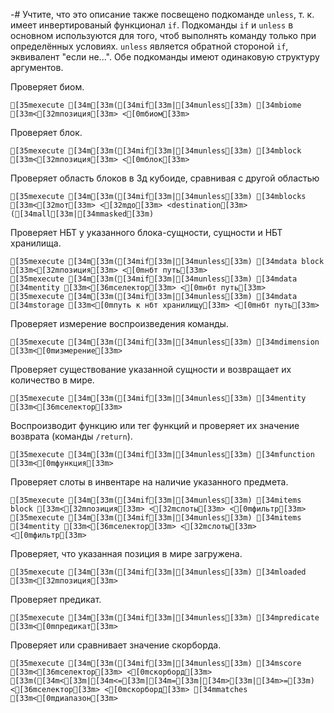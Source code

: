 -# Учтите, что это описание также посвещено подкоманде `unless`, т. к. имеет инвертированый функционал `if`.
Подкоманды `if` и `unless` в основном используются для того, чтоб выполнять команду только при определённых условиях. `unless` является обратной стороной `if`, эквивалент "если не...". Обе подкоманды имеют одинаковую структуру аргументов.

Проверяет биом.
```ansi
[35mexecute [34m[33m([34mif[33m|[34munless[33m) [34mbiome [33m<[32mпозиция[33m> <[0mбиом[33m>
```
Проверяет блок.
```ansi
[35mexecute [34m[33m([34mif[33m|[34munless[33m) [34mblock [33m<[32mпозиция[33m> <[0mблок[33m>
```
Проверяет область блоков в 3д кубоиде, сравнивая с другой областью
```ansi
[35mexecute [34m[33m([34mif[33m|[34munless[33m) [34mblocks [33m<[32mот[33m> <[32mдо[33m> <destination[33m> ([34mall[33m|[34mmasked[33m)
```
Проверяет НБТ у указанного блока-сущности, сущности и НБТ хранилища.
```ansi
[35mexecute [34m[33m([34mif[33m|[34munless[33m) [34mdata block [33m<[32mпозиция[33m> <[0mнбт путь[33m>
[35mexecute [34m[33m([34mif[33m|[34munless[33m) [34mdata [34mentity [33m<[36mселектор[33m> <[0mнбт путь[33m>
[35mexecute [34m[33m([34mif[33m|[34munless[33m) [34mdata [34mstorage [33m<[0mпуть к нбт хранилищу[33m> <[0mнбт путь[33m>
```
Проверяет измерение воспроизведения команды.
```ansi
[35mexecute [34m[33m([34mif[33m|[34munless[33m) [34mdimension [33m<[0mизмерение[33m>
```
Проверяет существование указанной сущности и возвращает их количество в мире.
```ansi
[35mexecute [34m[33m([34mif[33m|[34munless[33m) [34mentity [33m<[36mселектор[33m>
```
Воспроизводит функцию или тег функций и проверяет их значение возврата (команды `/return`).
```ansi
[35mexecute [34m[33m([34mif[33m|[34munless[33m) [34mfunction [33m<[0mфункция[33m>
```
Проверяет слоты в инвентаре на наличие указанного предмета.
```ansi
[35mexecute [34m[33m([34mif[33m|[34munless[33m) [34mitems block [33m<[32mпозиция[33m> <[32mслоты[33m> <[0mфильтр[33m>
[35mexecute [34m[33m([34mif[33m|[34munless[33m) [34mitems [34mentity [33m<[36mселектор[33m> <[32mслоты[33m> <[0mфильтр[33m>
```
Проверяет, что указанная позиция в мире загружена.
```ansi
[35mexecute [34m[33m([34mif[33m|[34munless[33m) [34mloaded [33m<[32mпозиция[33m>
```
Проверяет предикат.
```ansi
[35mexecute [34m[33m([34mif[33m|[34munless[33m) [34mpredicate [33m<[0mпредикат[33m>
```
Проверяет или сравнивает значение скорборда.
```ansi
[35mexecute [34m[33m([34mif[33m|[34munless[33m) [34mscore [33m<[36mселектор[33m> <[0mскорборд[33m> [33m([34m<[33m|[34m<=[33m|[34m=[33m|[34m>[33m|[34m>=[33m) <[36mселектор[33m> <[0mскорборд[33m> [34mmatches [33m<[0mдиапазон[33m>
```